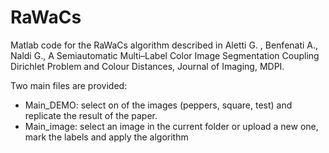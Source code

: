 # RaWaCs

Matlab code for the RaWaCs algorithm described in Aletti G. , Benfenati A., Naldi G., A Semiautomatic Multi–Label Color Image Segmentation Coupling Dirichlet Problem and Colour Distances, Journal of Imaging, MDPI.

Two main files are provided:

- Main_DEMO: select on of the images (peppers, square, test) and replicate the result of the paper.
- Main_image: select an image in the current folder or upload a new one, mark the labels and apply the algorithm
